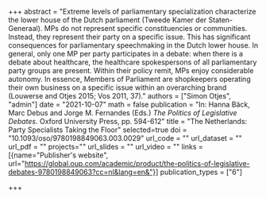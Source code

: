 +++
abstract = "Extreme levels of parliamentary specialization characterize the lower house of the Dutch parliament (Tweede Kamer der Staten-Generaal). MPs do not represent specific constituencies or communities. Instead, they represent their party on a specific issue. This has significant consequences for parliamentary speechmaking in the Dutch lower house. In general, only one MP per party participates in a debate: when there is a debate about healthcare, the healthcare spokespersons of all parliamentary party groups are present. Within their policy remit, MPs enjoy considerable autonomy. In essence, Members of Parliament are shopkeepers operating their own business on a specific issue within an overarching brand (Louwerse and Otjes 2015; Vos 2011, 37)."
authors = ["Simon Otjes", "admin"]
date = "2021-10-07"
math = false
publication = "In: Hanna Bäck, Marc Debus and Jorge M. Fernandes (Eds.) *The Politics of Legislative Debates*. Oxford University Press, pp. 594-612"
title = "The Netherlands: Party Specialists Taking the Floor"
selected=true
doi = "10.1093/oso/9780198849063.003.0029"
url_code = ""
url_dataset = ""
url_pdf = ""
projects=""
url_slides = ""
url_video = ""
links = [{name="Publisher's website", url="https://global.oup.com/academic/product/the-politics-of-legislative-debates-9780198849063?cc=nl&lang=en&"}]
publication_types = ["6"]

+++

